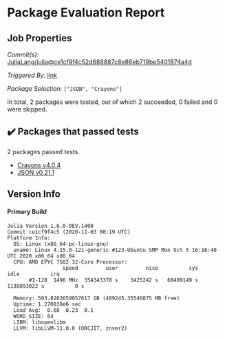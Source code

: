 # Package Evaluation Report

## Job Properties

*Commit(s):* [JuliaLang/julia@ce1cf9f4c52d688887c8e86eb719be5401874a4d](https://github.com/JuliaLang/julia/commit/ce1cf9f4c52d688887c8e86eb719be5401874a4d)

*Triggered By:* [link](https://github.com/JuliaLang/julia/commit/ce1cf9f4c52d688887c8e86eb719be5401874a4d#commitcomment-43837559)

*Package Selection:* `["JSON", "Crayons"]`

In total, 2 packages were tested, out of which 2 succeeded, 0 failed and 0 were skipped.


## :heavy_check_mark: Packages that passed tests

2 packages passed tests.

- [Crayons v4.0.4](https://s3.amazonaws.com/julialang-reports/nanosoldier/Crayons.1.6.0-DEV-ce1cf9f4c5.log)
- [JSON v0.21.1](https://s3.amazonaws.com/julialang-reports/nanosoldier/JSON.1.6.0-DEV-ce1cf9f4c5.log)


## Version Info

#### Primary Build

```
Julia Version 1.6.0-DEV.1408
Commit ce1cf9f4c5 (2020-11-03 00:19 UTC)
Platform Info:
  OS: Linux (x86_64-pc-linux-gnu)
  uname: Linux 4.15.0-121-generic #123-Ubuntu SMP Mon Oct 5 16:16:40 UTC 2020 x86_64 x86_64
  CPU: AMD EPYC 7502 32-Core Processor: 
                  speed         user         nice          sys         idle          irq
       #1-128  1496 MHz  354343378 s    3425242 s   68409149 s  1138893022 s          0 s
       
  Memory: 503.8203659057617 GB (489245.35546875 MB free)
  Uptime: 1.270838e6 sec
  Load Avg:  0.68  0.23  0.1
  WORD_SIZE: 64
  LIBM: libopenlibm
  LLVM: libLLVM-11.0.0 (ORCJIT, znver2)

```
<!-- Generated on 2020-11-03T10:42:13.169 -->
